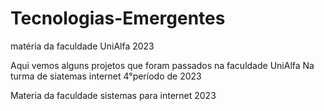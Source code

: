 # Tecnologias-Emergentes
matéria da faculdade UniAlfa 2023

Aqui vemos alguns projetos que foram passados na faculdade UniAlfa
Na turma de siatemas internet 4°período de 2023

Materia da faculdade sistemas para internet 2023
